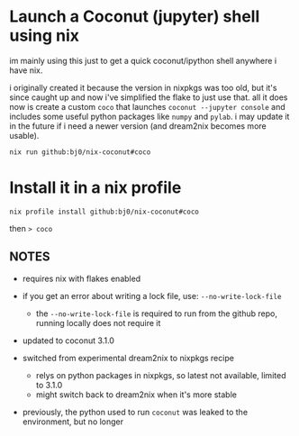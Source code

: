 # Launch a Coconut (jupyter) shell using nix

im mainly using this just to get a quick coconut/ipython shell anywhere i have nix.  


i originally created it because the version in nixpkgs was too old, but it's since caught up 
and now i've simplified the flake to just use that.  all it does now is create a custom `coco` 
that launches `coconut --jupyter console` and includes some useful python packages 
like `numpy` and `pylab`.  i may update it in the future if i need a newer version (and dream2nix
becomes more usable).

```
nix run github:bj0/nix-coconut#coco
```

# Install it in a nix profile

```
nix profile install github:bj0/nix-coconut#coco
```
then `> coco`

## NOTES
* requires nix with flakes enabled
* if you get an error about writing a lock file, use: `--no-write-lock-file`
  * the `--no-write-lock-file` is required to run from the github repo, running locally does not require it
* updated to coconut 3.1.0
* switched from experimental dream2nix to nixpkgs recipe
  * relys on python packages in nixpkgs, so latest not available, limited to 3.1.0
  * might switch back to dream2nix when it's more stable

* previously, the python used to run `coconut` was leaked to the environment, but no longer

